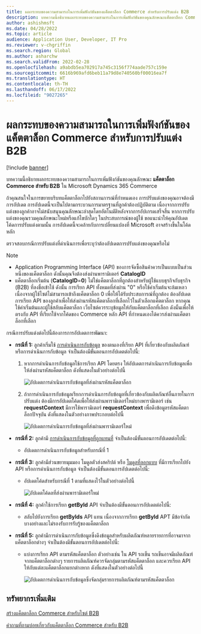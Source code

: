 ```yaml
---
title: ผลกระทบของความสามารถในการเพิ่มฟังก์ชันของแค็ตตาล็อก Commerce สำหรับการปรับแต่ง B2B
description: บทความนี้อธิบายผลกระทบของความสามารถในการเพิ่มฟังก์ชันของคุณลักษณะแค็ตตาล็อก Commerce สำหรับ B2B ใน Microsoft Dynamics 365 Commerce
author: ashishmsft
ms.date: 04/28/2022
ms.topic: article
audience: Application User, Developer, IT Pro
ms.reviewer: v-chgriffin
ms.search.region: Global
ms.author: asharchw
ms.search.validFrom: 2022-02-28
ms.openlocfilehash: a9abdb5ea702917a745c3156f774aade757c159e
ms.sourcegitcommit: 6616b969afd6beb11a79d8e740560bf00016ea7f
ms.translationtype: HT
ms.contentlocale: th-TH
ms.lasthandoff: 06/17/2022
ms.locfileid: "9027265"
---
```

# <a name="extensibility-impact-of-commerce-catalogs-for-b2b-customizations"></a>ผลกระทบของความสามารถในการเพิ่มฟังก์ชันของแค็ตตาล็อก Commerce สำหรับการปรับแต่ง B2B

[!include [banner](includes/banner.md)]

บทความนี้อธิบายผลกระทบของความสามารถในการเพิ่มฟังก์ชันของคุณลักษณะ **แค็ตตาล็อก Commerce สำหรับ B2B** ใน Microsoft Dynamics 365 Commerce

ถ้าคุณสนใจในการขยายบริบทแค็ตตาล็อกไปยังสถานการณ์ที่กำหนดเอง การปรับแต่งของคุณอาจต้องมีการอัปเดต การอัปเดตนี้จะเป็นไปตามกระบวนการมาตรฐานที่ลูกค้าต้องปฏิบัติตาม เนื่องจากการปรับแต่งของลูกค้าอาจไม่สนับสนุนคุณลักษณะล่าสุดโดยอัตโนมัติหลังจากการอัปเกรดเสร็จสิ้น หากการปรับแต่งของคุณรวมคุณลักษณะใหม่หรือแก้ไขบักใดๆ ในประสบการณ์ของผู้ใช้ ขอแนะนำให้คุณอัปเดตโค้ดการปรับแต่งตามนั้น การอัปเดตนี้จะคล้ายกับการเปลี่ยนแปลงที่ Microsoft อาจสร้างขึ้นในโค้ดหลัก

ตรวจสอบกรณีการปรับแต่งที่ดำเนินการเพื่อระบุว่าต้องอัปเดตการปรับแต่งของคุณหรือไม่

> [!NOTE]
> - Application Programming Interface (API) ของการจัดซื้อสินค้าควรเป็นแบบเป็นส่วนหนึ่งของแค็ตตาล็อก ดังนั้นคุณจึงต้องส่งผ่านพารามิเตอร์ **CatalogID**
> - แค็ตตาล็อกเริ่มต้น (**CatalogID**=**0**) ไม่ใช่แค็ตตาล็อกที่ถูกต้องสำหรับผู้ใช้แบบธุรกิจกับธุรกิจ (B2B) ที่ลงชื่อเข้าใช้ ดังนั้น การเรียก API ทั้งหมดที่ส่งผ่าน "0" หรือใช้ค่าเริ่มต้นจะล้มเหลว เนื่องจากผู้ใช้ไซต์ไม่สามารถเข้าถึงแค็ตตาล็อก 0 เพื่อให้ได้รับประสบการณ์ที่ถูกต้อง ต้องอัปเดตการเรียก API ของลูกค้าเพื่อให้ส่งผ่านรหัสแค็ตตาล็อกที่เลือกไว้ในตัวเลือกแค็ตตาล็อก หากคุณใช้ค่าเริ่มต้นและผู้ใช้สลับแค็ตตาล็อก เว็บไซต์ควรระบุข้อมูลให้กับแค็ตตาล็อกที่เลือก ดังนั้นเพื่อให้ตรงกับ API ที่เรียกใช้จากโค้ดของ Commerce หลัก API ที่กำหนดเองได้ควรส่งผ่านแค็ตตาล็อกที่เลือก

กรณีการปรับแต่งต่อไปนี้ต้องการการอัปเดตการพัฒนา:

- **กรณีที่ 1:** ลูกค้าเริ่มใช้ [การดำเนินการกับข้อมูล](e-commerce-extensibility/data-actions.md) ของตนเองที่เรียก API ที่เกี่ยวข้องกับผลิตภัณฑ์หรือการดำเนินการกับข้อมูล จำเป็นต้องมีขั้นตอนการอัปเดตต่อไปนี้:

    1. หากการดำเนินการกับข้อมูลใช้การเรียก API โดยตรง ให้อัปเดตการดำเนินการกับข้อมูลเพื่อให้ส่งผ่านรหัสแค็ตตาล็อก ดังที่แสดงในตัวอย่างต่อไปนี้

        ![อัปเดตการดำเนินการกับข้อมูลที่ส่งผ่านรหัสแค็ตตาล็อก](./media/customization1_a.png)

    1. ถ้าการดำเนินการกับข้อมูลเรียกการดำเนินการกับข้อมูลที่เกี่ยวข้องกับผลิตภัณฑ์อื่นภายในการปรับแต่ง ต้องมีการอัปเดตโค้ดเพื่อให้ส่งผ่านพารามิเตอร์ใหม่บางพารามิเตอร์ เช่น **requestContext** มีการใช้พารามิเตอร์ **requestContext** เพื่อดึงข้อมูลรหัสแค็ตตาล็อกปัจจุบัน ดังที่แสดงในตัวอย่างภาพประกอบต่อไปนี้

        ![อัปเดตการดำเนินการกับข้อมูลที่ส่งผ่านพารามิเตอร์ใหม่](./media/customization1_b.png)

- **กรณีที่ 2:** ลูกค้ามี [การดำเนินการกับข้อมูลที่ถูกแทนที่](e-commerce-extensibility/data-action-overrides.md) จำเป็นต้องมีขั้นตอนการอัปเดตต่อไปนี้:

    - อัปเดตการดำเนินการกับข้อมูลสำหรับกรณีที่ 1

- **กรณีที่ 3:** ลูกค้ามีส่วนขยายมุมมอง โมดูลตัวส่งสคริปต์ หรือ [โมดูลที่ลอกแบบ](e-commerce-extensibility/modules-overview.md#clone-a-module-library-module) ที่มีการเรียกไปยัง API หรือการดำเนินการกับข้อมูล จำเป็นต้องมีขั้นตอนการอัปเดตต่อไปนี้:

    - อัปเดตโค้ดสำหรับกรณีที่ 1 ตามที่แสดงไว้ในตัวอย่างต่อไปนี้

       ![อัปเดตโค้ดลที่ส่งผ่านพารามิเตอร์ใหม่](./media/customization3.png)

- **กรณีที่ 4:** ลูกค้าใช้การเรียก **getById** API จำเป็นต้องมีขั้นตอนการอัปเดตต่อไปนี้:

    - สลับไปยังการเรียก **getByIds** API แทน เนื่องจากการเรียก **getById** APT มีข้อจํากัดบางอย่างและไม่รองรับการรับรู้ของแค็ตตาล็อก

- **กรณีที่ 5:** ลูกค้ามีการดำเนินการกับข้อมูลซึ่งดึงข้อมูลสำหรับผลิตภัณฑ์หลายรายการที่อาจมาจากแค็ตตาล็อกต่างๆ จำเป็นต้องมีขั้นตอนการอัปเดตต่อไปนี้:

    - แบ่งการเรียก API ตามรหัสแค็ตตาล็อก ตัวอย่างเช่น ใน API รถเข็น รถเข็นอาจมีผลิตภัณฑ์จากแค็ตตาล็อกต่างๆ รายการผลิตภัณฑ์ควรจัดกลุ่มตามรหัสแค็ตตาล็อก และควรเรียก API ให้กับแต่ละแค็ตตาล็อกแยกต่างหาก ดังที่แสดงในตัวอย่างต่อไปนี้

        ![อัปเดตการดำเนินการกับข้อมูลซึ่งจัดกลุ่มรายการผลิตภัณฑ์ตามรหัสแค็ตตาล็อก](./media/customization5.png)

## <a name="additional-resources"></a>ทรัพยากรเพิ่มเติม

[สร้างแค็ตตาล็อก Commerce สำหรับไซต์ B2B](catalogs-b2b-sites.md)

[คำถามที่ถามบ่อยเกี่ยวกับแค็ตตาล็อก Commerce สำหรับ B2B](catalogs-b2b-sites-FAQ.md)
